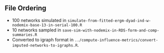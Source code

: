 ## File Ordering

* 100 networks simulated in `simulate-from-fitted-ergm-dyad-ind-w-nodemix-base-13-in-serial-100.R`  
* 10 networks sampled in `save-sim-with-nodemix-in-RDS-form-and-comp-summaries.R`     
* Converted to igraph format in `../compute-influence-metrics/convert-imputed-networks-to-igraphs.R`.
